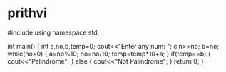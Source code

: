 # prithvi
#include <iostream>
using namespace std;

int main() 
{
	int a,no,b,temp=0;
    cout<<"Enter any num: ";
    cin>>no; 
    b=no;
    while(no>0)
    {
      a=no%10;
      no=no/10;
      temp=temp*10+a;
    }
    if(temp==b)
    {
      cout<<"Palindrome";
    }
    else
    {
      cout<<"Not Palindrome";
    }
	return 0;
}
